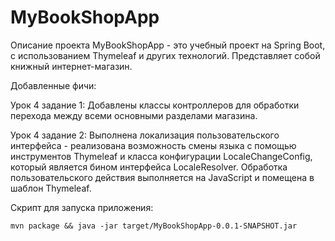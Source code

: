 # MyBookShopApp
Описание проекта
MyBookShopApp - это учебный проект на Spring Boot, с использованием Thymeleaf и других технологий. Представляет собой книжный интернет-магазин.

Добавленные фичи:

Урок 4 задание 1:
Добавлены классы контроллеров для обработки перехода между всеми основными разделами магазина.

Урок 4 задание 2:
Выполнена локализация пользовательского интерфейса - реализована возможность смены языка с помощью инструментов Thymeleaf и класса конфигурации LocaleChangeConfig, который является бином интерфейса LocaleResolver. Обработка пользовательского действия выполняется на JavaScript и помещена в шаблон Thymeleaf.

Скрипт для запуска приложения:

`mvn package && java -jar target/MyBookShopApp-0.0.1-SNAPSHOT.jar`

